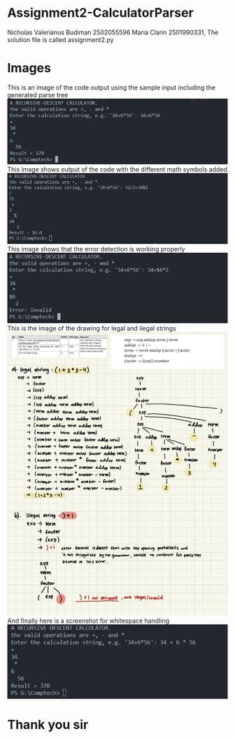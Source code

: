 # Assignment2-CalculatorParser
Nicholas Valerianus Budiman 2502055596 
Maria Clarin 2501990331, The solution file is called assignment2.py 
# Images
This is an image of the code output using the sample input including the generated parse tree 
![Screenshot](/images/output1.png)<br />
This image shows output of the code with the different math symbols added
![Screenshot2](/images/output2.png)<br />
This image shows that the error detection is working properly 
![Screenshot3](/images/output3.PNG)<br />
This is the image of the drawing for legal and ilegal strings
![Screenshot4](/images/Drawing-on-paper.jpg)<br />
And finally here is a screenshot for whitespace handling<br />
![Screenshot5](/images/output4.PNG)<br />


# Thank you sir
